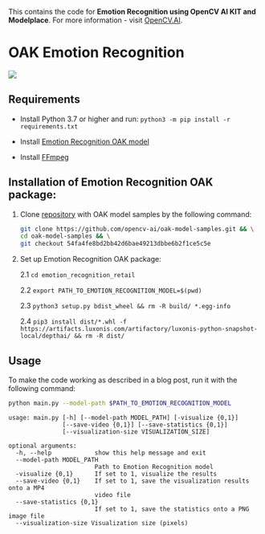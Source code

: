 This contains the code for **Emotion Recognition using OpenCV AI KIT and Modelplace**. For more information - visit [OpenCV.AI](https://www.opencv.ai/).

# OAK Emotion Recognition

![](images/usage_example.gif)

## Requirements

- Install Python 3.7 or higher and run: `python3 -m pip install -r requirements.txt`

- Install [Emotion Recognition OAK model](https://github.com/opencv-ai/opencv-blog/tree/main/OAK-Marketplace-Emotion-Recognition#installation-of-emotion-recognition-oak-package)
  
- Install [FFmpeg](https://ffmpeg.org/download.html)

## Installation of Emotion Recognition OAK package:

1. Clone [repository](https://github.com/opencv-ai/oak-model-samples) with OAK model samples by the following command:

   ```bash
   git clone https://github.com/opencv-ai/oak-model-samples.git && \
   cd oak-model-samples && \
   git checkout 54fa4fe8bd2bb42d6bae49213dbbe6b2f1ce5c5e
   ```

2) Set up Emotion Recognition OAK package:

   2.1 `cd emotion_recognition_retail`

   2.2 `export PATH_TO_EMOTION_RECOGNITION_MODEL=$(pwd)`

   2.3 `python3 setup.py bdist_wheel && rm -R build/ *.egg-info`

   2.4 `pip3 install dist/*.whl -f https://artifacts.luxonis.com/artifactory/luxonis-python-snapshot-local/depthai/ && rm -R dist/`

## Usage

To make the code working as described in a blog post, run it with the following command:

```bash
python main.py --model-path $PATH_TO_EMOTION_RECOGNITION_MODEL
```

```
usage: main.py [-h] [--model-path MODEL_PATH] [-visualize {0,1}]
               [--save-video {0,1}] [--save-statistics {0,1}]
               [--visualization-size VISUALIZATION_SIZE]

optional arguments:
  -h, --help            show this help message and exit
  --model-path MODEL_PATH
                        Path to Emotion Recognition model
  -visualize {0,1}      If set to 1, visualize the results
  --save-video {0,1}    If set to 1, save the visualization results onto a MP4
                        video file
  --save-statistics {0,1}
                        If set to 1, save the statistics onto a PNG image file
  --visualization-size Visualization size (pixels)
```
